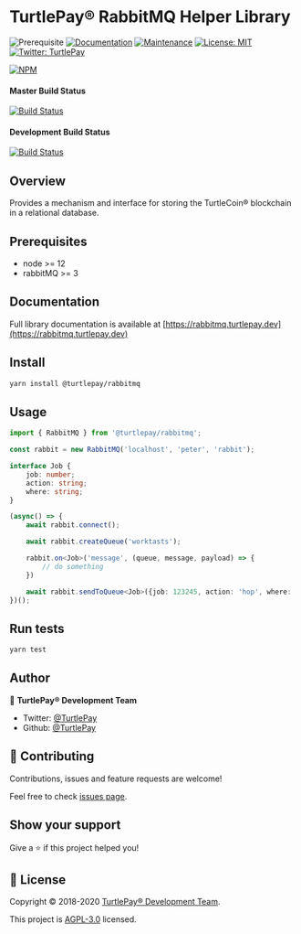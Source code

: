 # TurtlePay® RabbitMQ Helper Library

![Prerequisite](https://img.shields.io/badge/node-%3E%3D12-blue.svg) [![Documentation](https://img.shields.io/badge/documentation-yes-brightgreen.svg)](https://github.com/TurtlePay/rabbitmq#readme) [![Maintenance](https://img.shields.io/badge/Maintained%3F-yes-green.svg)](https://github.com/TurtlePay/rabbitmq/graphs/commit-activity) [![License: MIT](https://img.shields.io/badge/License-MIT-yellow.svg)](https://github.com/TurtlePay/rabbitmq/blob/master/LICENSE) [![Twitter: TurtlePay](https://img.shields.io/twitter/follow/TurtlePay.svg?style=social)](https://twitter.com/TurtlePay)

[![NPM](https://nodeico.herokuapp.com/@turtlepay/rabbitmq.svg)](https://npmjs.com/package/@turtlepay/rabbitmq)

#### Master Build Status
[![Build Status](https://github.com/turtlepay/rabbitmq/workflows/CI%20Build%20Tests/badge.svg?branch=master)](https://github.com/turtlepay/rabbitmq/actions)

#### Development Build Status
[![Build Status](https://github.com/turtlepay/rabbitmq/workflows/CI%20Build%20Tests/badge.svg?branch=development)](https://github.com/turtlepay/rabbitmq/actions)

## Overview

Provides a mechanism and interface for storing the TurtleCoin® blockchain in a relational database.

## Prerequisites

- node >= 12
- rabbitMQ >= 3

## Documentation

Full library documentation is available at [https://rabbitmq.turtlepay.dev](https://rabbitmq.turtlepay.dev)

## Install

```sh
yarn install @turtlepay/rabbitmq
```

## Usage

```typescript
import { RabbitMQ } from '@turtlepay/rabbitmq';

const rabbit = new RabbitMQ('localhost', 'peter', 'rabbit');

interface Job {
    job: number;
    action: string;
    where: string;
}

(async() => {
    await rabbit.connect();

    await rabbit.createQueue('worktasts');

    rabbit.on<Job>('message', (queue, message, payload) => {
        // do something
    })

    await rabbit.sendToQueue<Job>({job: 123245, action: 'hop', where: 'bunnytrail'});
})();
```

## Run tests

```sh
yarn test
```

## Author

👤 **TurtlePay® Development Team**

* Twitter: [@TurtlePay](https://twitter.com/TurtlePay)
* Github: [@TurtlePay](https://github.com/TurtlePay)

## 🤝 Contributing

Contributions, issues and feature requests are welcome!

Feel free to check [issues page](https://github.com/TurtlePay/rabbitmq/issues).

## Show your support

Give a ⭐️ if this project helped you!


## 📝 License

Copyright © 2018-2020 [TurtlePay® Development Team](https://github.com/TurtlePay).

This project is [AGPL-3.0](https://github.com/TurtlePay/rabbitmq/blob/master/LICENSE) licensed.
